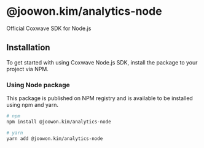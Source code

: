 # @joowon.kim/analytics-node

Official Coxwave SDK for Node.js

## Installation

To get started with using Coxwave Node.js SDK, install the package to your project via NPM.

### Using Node package

This package is published on NPM registry and is available to be installed using npm and yarn.

```sh
# npm
npm install @joowon.kim/analytics-node

# yarn
yarn add @joowon.kim/analytics-node
```
